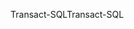 <span data-ttu-id="43e93-101">Transact-SQL</span><span class="sxs-lookup"><span data-stu-id="43e93-101">Transact-SQL</span></span>